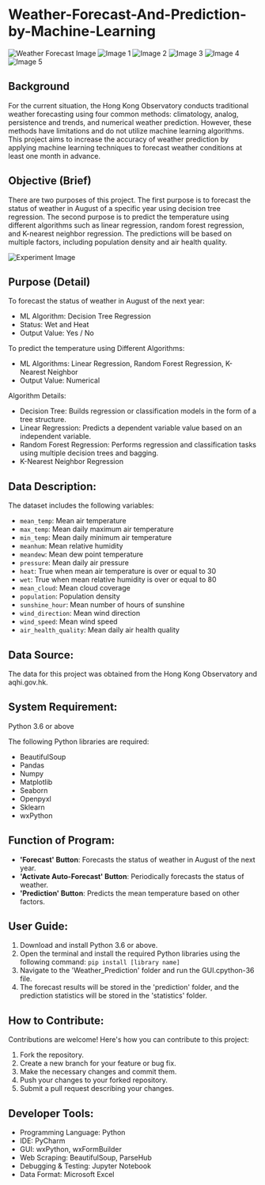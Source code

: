# Weather-Forecast-And-Prediction-by-Machine-Learning

![Weather Forecast Image](https://user-images.githubusercontent.com/37294801/83221305-09402d80-a1a8-11ea-83e4-79625d909a15.png)
![Image 1](https://user-images.githubusercontent.com/37294801/83221317-11986880-a1a8-11ea-914e-9747e9c71066.png)
![Image 2](https://user-images.githubusercontent.com/37294801/83221323-152bef80-a1a8-11ea-837b-492af14a426f.png)
![Image 3](https://user-images.githubusercontent.com/37294801/83221359-32f95480-a1a8-11ea-86a3-8afbf754a2af.png)
![Image 4](https://user-images.githubusercontent.com/37294801/83221420-5ae8b800-a1a8-11ea-9aa5-755cc495aa57.png)
![Image 5](https://user-images.githubusercontent.com/37294801/83221401-502e2300-a1a8-11ea-8639-19284354128f.png)

## Background

For the current situation, the Hong Kong Observatory conducts traditional weather forecasting using four common methods: climatology, analog, persistence and trends, and numerical weather prediction. However, these methods have limitations and do not utilize machine learning algorithms. This project aims to increase the accuracy of weather prediction by applying machine learning techniques to forecast weather conditions at least one month in advance.

## Objective (Brief)

There are two purposes of this project. The first purpose is to forecast the status of weather in August of a specific year using decision tree regression. The second purpose is to predict the temperature using different algorithms such as linear regression, random forest regression, and K-nearest neighbor regression. The predictions will be based on multiple factors, including population density and air health quality.

![Experiment Image](https://lh3.googleusercontent.com/43WkMUHGBC12Fap74eYDH-rsIg7BgmaeAev2f_xhoa1hg678kmiQbIEawUfKkjOjsrvpzhzUIvy9)

## Purpose (Detail)

To forecast the status of weather in August of the next year:
- ML Algorithm: Decision Tree Regression
- Status: Wet and Heat
- Output Value: Yes / No

To predict the temperature using Different Algorithms:
- ML Algorithms: Linear Regression, Random Forest Regression, K-Nearest Neighbor
- Output Value: Numerical

Algorithm Details:
- Decision Tree: Builds regression or classification models in the form of a tree structure.
- Linear Regression: Predicts a dependent variable value based on an independent variable.
- Random Forest Regression: Performs regression and classification tasks using multiple decision trees and bagging.
- K-Nearest Neighbor Regression

## Data Description:

The dataset includes the following variables:
- `mean_temp`: Mean air temperature
- `max_temp`: Mean daily maximum air temperature
- `min_temp`: Mean daily minimum air temperature
- `meanhum`: Mean relative humidity
- `meandew`: Mean dew point temperature
- `pressure`: Mean daily air pressure
- `heat`: True when mean air temperature is over or equal to 30
- `wet`: True when mean relative humidity is over or equal to 80
- `mean_cloud`: Mean cloud coverage
- `population`: Population density
- `sunshine_hour`: Mean number of hours of sunshine
- `wind_direction`: Mean wind direction
- `wind_speed`: Mean wind speed
- `air_health_quality`: Mean daily air health quality

## Data Source:

The data for this project was obtained from the Hong Kong Observatory and aqhi.gov.hk.

## System Requirement:

Python 3.6 or above

The following Python libraries are required:
- BeautifulSoup
- Pandas
- Numpy
- Matplotlib
- Seaborn
- Openpyxl
- Sklearn
- wxPython

## Function of Program:

- **'Forecast' Button**: Forecasts the status of weather in August of the next year.
- **'Activate Auto-Forecast' Button**: Periodically forecasts the status of weather.
- **'Prediction' Button**: Predicts the mean temperature based on other factors.

## User Guide:

1. Download and install Python 3.6 or above.
2. Open the terminal and install the required Python libraries using the following command: `pip install [library name]`
3. Navigate to the 'Weather_Prediction' folder and run the GUI.cpython-36 file.
4. The forecast results will be stored in the 'prediction' folder, and the prediction statistics will be stored in the 'statistics' folder.

## How to Contribute:

Contributions are welcome! Here's how you can contribute to this project:

1. Fork the repository.
2. Create a new branch for your feature or bug fix.
3. Make the necessary changes and commit them.
4. Push your changes to your forked repository.
5. Submit a pull request describing your changes.

## Developer Tools:

- Programming Language: Python
- IDE: PyCharm
- GUI: wxPython, wxFormBuilder
- Web Scraping: BeautifulSoup, ParseHub
- Debugging & Testing: Jupyter Notebook
- Data Format: Microsoft Excel
